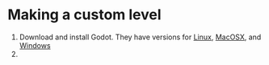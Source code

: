 # Making a custom level

1. Download and install Godot. They have versions for [Linux](https://godotengine.org/download/linux), 
[MacOSX](https://godotengine.org/download/osx), and [Windows](https://godotengine.org/download/windows)
2. 
